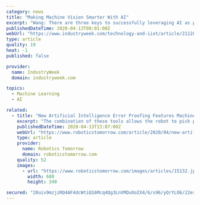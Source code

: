 ```yaml
---
category: news
title: "Making Machine Vision Smarter With AI"
excerpt: "Wang: There are three keys to successfully leveraging AI as part of a machine vision application. 1. Developing an efficient AI data acquisition and management strategy. A well curated dataset for deep learning training is the foundation for any AI project, so manufacturers need to establish a scalable, ongoing process where they can collect ..."
publishedDateTime: 2020-04-13T08:01:00Z
webUrl: "https://www.industryweek.com/technology-and-iiot/article/21128221/making-machine-vision-smarter-with-ai"
type: article
quality: 19
heat: -1
published: false

provider:
  name: IndustryWeek
  domain: industryweek.com

topics:
  - Machine Learning
  - AI

related:
  - title: "New Artificial Intelligence Error Proofing Features Machine Learning Technology"
    excerpt: "The combination of these tools allows the robot to pick plastic applicators from a conveyor and place the ones with a lid into the filling machine, and the ones without into a reject bin. Figure 3 Found Results Since AI is a learning process, an operator may easily add images to the library. During production startup, parts that are incorrectly ..."
    publishedDateTime: 2020-04-13T13:07:00Z
    webUrl: "https://www.roboticstomorrow.com/article/2020/04/new-artificial-intelligence-error-proofing-features-machine-learning-technology/15132/"
    type: article
    provider:
      name: Robotics Tomorrow
      domain: roboticstomorrow.com
    quality: 52
    images:
      - url: "https://www.roboticstomorrow.com/images/articles/15132.jpg"
        width: 680
        height: 340

secured: "28uiv9mzjzRQ4AF4dcWtiQ16Mcq4Qg3LnVMDuOoIX4/6/s96/yQrYLO6/22essePFHEI8Fcf906X7J+cL7qrbCCBHMXf6FzA5NMCv0xsX2hMg9mV9PWlLdSmM3zqOu/rP3FEgktTLL1vYiIXXnRS31hS84/bkJa+El28dYcs+uhFpOiBi84tLK5spESHMaKrkDAypohVav0L6jv5A95zArBdQFgSEXuPC6NNHBzhCDG1m7SwsYnT30hnS15GJ+YPoQG26GyzjYFfBDR9qxtr9mQsmL9mgPeQOm4LWAkm/KvCBmIaIANXDBC8j0ENz5em+DWXFohXizWoDLfb7PONJKdWgy+okLQcHTf34eODYtUmQ8a3Ih2LCaRPHjP87hCwGFSU98AufhcL9QlL/kwWypgqOOqRIYXxfdpvx8L+WeIl9I/knOW7JSsS9AXW9YUh+DXct56UYsCH8A8KXLAbOYg1mhAJt43/gL0Vh/B6srk=;sMhTIkozEqu8YnJ9T2tNqQ=="
---
```


